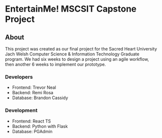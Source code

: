﻿# EntertainMe! MSCSIT Capstone Project

## About
This project was created as our final project for the Sacred Heart University Jach Welsh Computer Science & Information Technology Graduate program. We had six weeks to design a project using an agile workflow, then another 6 weeks to implement our prototype.

### Developers
- Frontend: Trevor Neal
- Backend: Remi Rosa
- Database: Brandon Cassidy

### Development
- Frontend: React TS
- Backend: Python with Flask
- Database: PGAdmin

